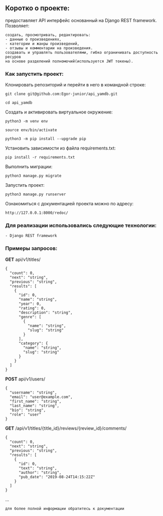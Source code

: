 ## Коротко о проекте:

предоставляет API интерфейс основанный на Django REST framework. Позволяет: 
```
создать, просмотривать, редактировать:
- данные о произведениях,
- категории и жанры произведений,
- отзывы и комментарии на произведения.
создавать и управлять пользователями, гибко ограничивать доступность ресуров
на основе разделений полномочий(используется JWT токены).
```

### Как запустить проект:

Клонировать репозиторий и перейти в него в командной строке:

```
git clone git@github.com:Egor-junior/api_yamdb.git
```

```
cd api_yamdb
```

Cоздать и активировать виртуальное окружение:

```
python3 -m venv env
```

```
source env/bin/activate
```

```
python3 -m pip install --upgrade pip
```

Установить зависимости из файла requirements.txt:

```
pip install -r requirements.txt
```

Выполнить миграции:

```
python3 manage.py migrate
```

Запустить проект:

```
python3 manage.py runserver
```

Ознакомиться с документацией проекта можно по адресу:

```
http://127.0.0.1:8000/redoc/
```

### Для реализации использовались следующие технологии:

```
- Django REST framework
```

### Примеры запросов:

**GET** api/v1/titles/
```
{
  "count": 0,
  "next": "string",
  "previous": "string",
  "results": [
    {
      "id": 0,
      "name": "string",
      "year": 0,
      "rating": 0,
      "description": "string",
      "genre": [
        {
          "name": "string",
          "slug": "string"
        }
      ],
      "category": {
        "name": "string",
        "slug": "string"
      }
    }
  ]
}
```

**POST** api/v1/users/
```
{
  "username": "string",
  "email": "user@example.com",
  "first_name": "string",
  "last_name": "string",
  "bio": "string",
  "role": "user"
}
```

**GET** /api/v1/titles/{title_id}/reviews/{review_id}/comments/
```
{
  "count": 0,
  "next": "string",
  "previous": "string",
  "results": [
    {
      "id": 0,
      "text": "string",
      "author": "string",
      "pub_date": "2019-08-24T14:15:22Z"
    }
  ]
}
```
... 
```
для более полной информации обратитесь к документации
```

